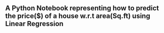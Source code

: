 ## A Python Notebook representing how to predict the price($) of a house w.r.t area(Sq.ft) using Linear Regression

